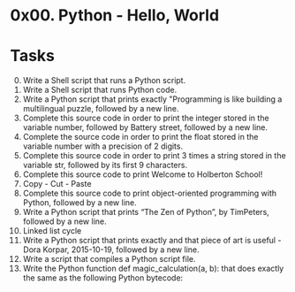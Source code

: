 # 0x00. Python - Hello, World
# Tasks
0.  Write a Shell script that runs a Python script.
1.  Write a Shell script that runs Python code.
2.  Write a Python script that prints exactly "Programming is like building a multilingual puzzle, followed by a new line.
3.  Complete this source code in order to print the integer stored in the variable number, followed by Battery street, followed by a new line.
4.  Complete the source code in order to print the float stored in the variable number with a precision of 2 digits.
5.  Complete this source code in order to print 3 times a string stored in the variable str, followed by its first 9 characters.
6.  Complete this source code to print Welcome to Holberton School!
7.  Copy - Cut - Paste
8.  Complete this source code to print object-oriented programming with Python, followed by a new line.
9.  Write a Python script that prints “The Zen of Python”, by TimPeters, followed by a new line.
10.  Linked list cycle
11.  Write a Python script that prints exactly and that piece of art is useful - Dora Korpar, 2015-10-19, followed by a new line.
12.  Write a script that compiles a Python script file.
13.  Write the Python function def magic_calculation(a, b): that does exactly the same as the following Python bytecode:
